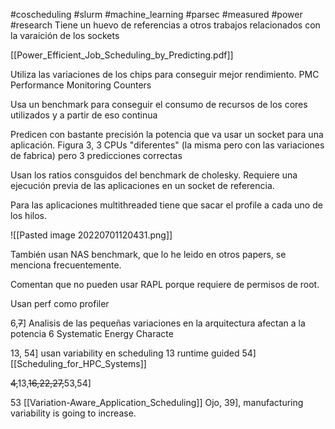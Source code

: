 #coscheduling 
#slurm 
#machine_learning 
#parsec 
#measured 
#power
#research Tiene un huevo de referencias a otros trabajos relacionados con la varaición de los sockets

[[Power_Efficient_Job_Scheduling_by_Predicting.pdf]]

Utiliza las variaciones de los chips para conseguir mejor rendimiento.
PMC
Performance Monitoring Counters

Usa un benchmark para conseguir el consumo de recursos de los cores utilizados y a partir de eso continua

Predicen con bastante precisión la potencia que va usar un socket para una aplicación. Figura 3, 3 CPUs "diferentes" (la misma pero con las variaciones de fabrica) pero 3 predicciones correctas

Usan los ratios consguidos del benchmark de cholesky.
Requiere una ejecución previa de las aplicaciones en un socket de referencia.


Para las aplicaciones multithreaded tiene que sacar el profile a cada uno de los hilos.

![[Pasted image 20220701120431.png]]


También usan NAS benchmark, que lo he leido en otros papers, se menciona frecuentemente.

Comentan que no pueden usar RAPL porque requiere de permisos de root.

Usan perf como profiler


6,~~7~~] Analisis de las pequeñas variaciones en la arquitectura afectan a la potencia
6 Systematic Energy Characte

13, 54] usan variability en scheduling
13 runtime guided
54] [[Scheduling_for_HPC_Systems]]


~~4,~~13,~~16,22,27,~~53,54]



53 [[Variation-Aware_Application_Scheduling]]
Ojo, 39], manufacturing variability is going to increase.
